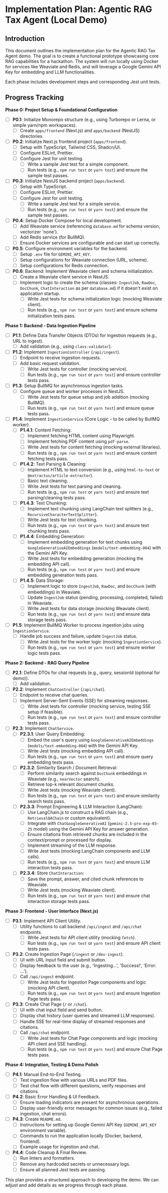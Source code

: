 # Implementation Plan: Agentic RAG Tax Agent (Local Demo)

## Introduction

This document outlines the implementation plan for the Agentic RAG Tax Agent demo. The goal is to create a functional prototype showcasing core RAG capabilities for a hackathon. The system will run locally using Docker for services like Weaviate and Redis, and will leverage a Google Gemini API Key for embedding and LLM functionalities.

Each phase includes development steps and corresponding Jest unit tests.

## Progress Tracking

**Phase 0: Project Setup & Foundational Configuration**
- [ ] **P0.1**: Initialize Monorepo structure (e.g., using Turborepo or Lerna, or simple yarn/npm workspaces).
  - [ ] Create `apps/frontend` (Next.js) and `apps/backend` (NestJS) directories.
- [ ] **P0.2**: Initialize Next.js frontend project (`apps/frontend`).
  - [ ] Setup with TypeScript, Tailwind CSS, Shadcn/UI.
  - [ ] Configure ESLint, Prettier.
  - [ ] Configure Jest for unit testing.
    - [ ] Write a sample Jest test for a simple component.
    - [ ] Run tests (e.g., `npm run test` or `yarn test`) and ensure the sample test passes.
- [ ] **P0.3**: Initialize NestJS backend project (`apps/backend`).
  - [ ] Setup with TypeScript.
  - [ ] Configure ESLint, Prettier.
  - [ ] Configure Jest for unit testing.
    - [ ] Write a sample Jest test for a simple service.
    - [ ] Run tests (e.g., `npm run test` or `yarn test`) and ensure the sample test passes.
- [ ] **P0.4**: Setup Docker Compose for local development.
  - [ ] Add Weaviate service (referencing `database.md` for schema version, vectorizer 'none').
  - [ ] Add Redis service (for BullMQ).
  - [ ] Ensure Docker services are configurable and can start up correctly.
- [ ] **P0.5**: Configure environment variables for the backend.
  - [ ] Setup `.env` file for `GEMINI_API_KEY`.
  - [ ] Setup configurations for Weaviate connection (URL, scheme).
  - [ ] Setup configurations for Redis connection.
- [ ] **P0.6**: Backend: Implement Weaviate client and schema initialization.
  - [ ] Create a Weaviate client service in NestJS.
  - [ ] Implement logic to create the schema (classes: `IngestJob`, `RawDoc`, `DocChunk`, `ChatInteraction` as per `database.md`) if it doesn't exist on application startup.
    - [ ] Write Jest tests for schema initialization logic (mocking Weaviate client).
    - [ ] Run tests (e.g., `npm run test` or `yarn test`) and ensure schema initialization tests pass.

**Phase 1: Backend - Data Ingestion Pipeline**
- [ ] **P1.1**: Define Data Transfer Objects (DTOs) for ingestion requests (e.g., URL to ingest).
  - [ ] Add validation (e.g., using `class-validator`).
- [ ] **P1.2**: Implement `IngestionController` (`/api/ingest`).
  - [ ] Endpoint to receive ingestion requests.
  - [ ] Add basic request validation.
    - [ ] Write Jest tests for controller (mocking service).
    - [ ] Run tests (e.g., `npm run test` or `yarn test`) and ensure controller tests pass.
- [ ] **P1.3**: Setup BullMQ for asynchronous ingestion tasks.
  - [ ] Configure queue and worker processes in NestJS.
    - [ ] Write Jest tests for queue setup and job addition (mocking BullMQ).
    - [ ] Run tests (e.g., `npm run test` or `yarn test`) and ensure queue tests pass.
- [ ] **P1.4**: Implement `IngestionService` (Core Logic - to be called by BullMQ worker).
  - [ ] **P1.4.1**: Content Fetching:
    - [ ] Implement fetching HTML content using Playwright.
    - [ ] Implement fetching PDF content using `pdf-parse`.
    - [ ] Write Jest tests for content fetching (mocking external libraries).
    - [ ] Run tests (e.g., `npm run test` or `yarn test`) and ensure content fetching tests pass.
  - [ ] **P1.4.2**: Text Parsing & Cleaning:
    - [ ] Implement HTML to text conversion (e.g., using `html-to-text` or `@extractus/article-extractor`).
    - [ ] Basic text cleaning.
    - [ ] Write Jest tests for text parsing and cleaning.
    - [ ] Run tests (e.g., `npm run test` or `yarn test`) and ensure text parsing/cleaning tests pass.
  - [ ] **P1.4.3**: Text Chunking:
    - [ ] Implement text chunking using LangChain text splitters (e.g., `RecursiveCharacterTextSplitter`).
    - [ ] Write Jest tests for text chunking.
    - [ ] Run tests (e.g., `npm run test` or `yarn test`) and ensure text chunking tests pass.
  - [ ] **P1.4.4**: Embedding Generation:
    - [ ] Implement embedding generation for text chunks using `GoogleGenerativeAIEmbeddings` (`models/text-embedding-004`) with the Gemini API Key.
    - [ ] Write Jest tests for embedding generation (mocking the embedding API call).
    - [ ] Run tests (e.g., `npm run test` or `yarn test`) and ensure embedding generation tests pass.
  - [ ] **P1.4.5**: Data Storage:
    - [ ] Implement logic to store `IngestJob`, `RawDoc`, and `DocChunk` (with embeddings) in Weaviate.
    - [ ] Update `IngestJob` status (pending, processing, completed, failed) in Weaviate.
    - [ ] Write Jest tests for data storage (mocking Weaviate client).
    - [ ] Run tests (e.g., `npm run test` or `yarn test`) and ensure data storage tests pass.
- [ ] **P1.5**: Implement BullMQ Worker to process ingestion jobs using `IngestionService`.
  - [ ] Handle job success and failure, update `IngestJob` status.
    - [ ] Write Jest tests for the worker logic (mocking `IngestionService`).
    - [ ] Run tests (e.g., `npm run test` or `yarn test`) and ensure worker logic tests pass.

**Phase 2: Backend - RAG Query Pipeline**
- [ ] **P2.1**: Define DTOs for chat requests (e.g., query, sessionId (optional for demo)).
  - [ ] Add validation.
- [ ] **P2.2**: Implement `ChatController` (`/api/chat`).
  - [ ] Endpoint to receive chat queries.
  - [ ] Implement Server-Sent Events (SSE) for streaming responses.
    - [ ] Write Jest tests for controller (mocking service, testing SSE setup if feasible).
    - [ ] Run tests (e.g., `npm run test` or `yarn test`) and ensure controller tests pass.
- [ ] **P2.3**: Implement `ChatService`.
  - [ ] **P2.3.1**: User Query Embedding:
    - [ ] Embed the user's query using `GoogleGenerativeAIEmbeddings` (`models/text-embedding-004`) with the Gemini API Key.
    - [ ] Write Jest tests (mocking embedding API call).
    - [ ] Run tests (e.g., `npm run test` or `yarn test`) and ensure query embedding tests pass.
  - [ ] **P2.3.2**: Similarity Search / Document Retrieval:
    - [ ] Perform similarity search against `DocChunk` embeddings in Weaviate (e.g., `nearVector` search).
    - [ ] Retrieve top-k relevant document chunks.
    - [ ] Write Jest tests (mocking Weaviate client).
    - [ ] Run tests (e.g., `npm run test` or `yarn test`) and ensure similarity search tests pass.
  - [ ] **P2.3.3**: Prompt Engineering & LLM Interaction (LangChain):
    - [ ] Use LangChain.js to construct a RAG chain (e.g., `RetrievalQAChain` or custom equivalent).
    - [ ] Integrate with `ChatGoogleGenerativeAI` (`gemini-2.5-pro-exp-03-25` model) using the Gemini API Key for answer generation.
    - [ ] Ensure citations from retrieved chunks are included in the context/prompt or processed for display.
    - [ ] Implement streaming of the LLM response.
    - [ ] Write Jest tests (mocking LangChain components and LLM calls).
    - [ ] Run tests (e.g., `npm run test` or `yarn test`) and ensure LLM interaction tests pass.
  - [ ] **P2.3.4**: Store `ChatInteraction`:
    - [ ] Save the prompt, answer, and cited chunk references to Weaviate.
    - [ ] Write Jest tests (mocking Weaviate client).
    - [ ] Run tests (e.g., `npm run test` or `yarn test`) and ensure chat interaction storage tests pass.

**Phase 3: Frontend - User Interface (Next.js)**
- [ ] **P3.1**: Implement API Client Utility.
  - [ ] Utility functions to call backend `/api/ingest` and `/api/chat` endpoints.
    - [ ] Write Jest tests for API client utility (mocking `fetch`).
    - [ ] Run tests (e.g., `npm run test` or `yarn test`) and ensure API client tests pass.
- [ ] **P3.2**: Create Ingestion Page (`/ingest` or `/dev-ingest`).
  - [ ] UI with URL input field and submit button.
  - [ ] Display feedback to the user (e.g., 'Ingesting...', 'Success!', 'Error: ...').
  - [ ] Call `/api/ingest` endpoint.
    - [ ] Write Jest tests for Ingestion Page components and logic (mocking API client).
    - [ ] Run tests (e.g., `npm run test` or `yarn test`) and ensure Ingestion Page tests pass.
- [ ] **P3.3**: Create Chat Page (`/` or `/chat`).
  - [ ] UI with chat input field and send button.
  - [ ] Display chat history (user queries and streamed LLM responses).
  - [ ] Handle SSE for real-time display of streamed responses and citations.
  - [ ] Call `/api/chat` endpoint.
    - [ ] Write Jest tests for Chat Page components and logic (mocking API client and SSE handling).
    - [ ] Run tests (e.g., `npm run test` or `yarn test`) and ensure Chat Page tests pass.

**Phase 4: Integration, Testing & Demo Polish**
- [ ] **P4.1**: Manual End-to-End Testing.
  - [ ] Test ingestion flow with various URLs and PDF files.
  - [ ] Test chat flow with different questions, verify responses and citations.
- [ ] **P4.2**: Basic Error Handling & UI Feedback.
  - [ ] Ensure loading indicators are present for asynchronous operations.
  - [ ] Display user-friendly error messages for common issues (e.g., failed ingestion, chat errors).
- [ ] **P4.3**: Create `README.md`.
  - [ ] Instructions for setting up Google Gemini API Key (`GEMINI_API_KEY` environment variable).
  - [ ] Commands to run the application locally (Docker, backend, frontend).
  - [ ] Example usage for ingestion and chat.
- [ ] **P4.4**: Code Cleanup & Final Review.
  - [ ] Run linters and formatters.
  - [ ] Remove any hardcoded secrets or unnecessary logs.
  - [ ] Ensure all planned Jest tests are passing.

This plan provides a structured approach to developing the demo. We can adjust and add details as we progress through each phase.
